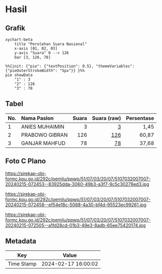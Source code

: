 # Hasil

## Grafik

```mermaid
xychart-beta
    title "Perolehan Suara Nasional"
    x-axis [01, 02, 03]
    y-axis "Suara" 0 --> 126
    bar [3, 126, 78]
```

```mermaid
%%{init: {"pie": {"textPosition": 0.5}, "themeVariables": {"pieOuterStrokeWidth": "5px"}} }%%
pie showData
    "1" : 3
    "2" : 126
    "3" : 78
```

## Tabel

| No. | Nama Paslon    | Suara | Suara (raw) | Persentase |
|:--- |:-------------- | -----:| -----------:| ----------:|
| 1   | ANIES MUHAIMIN | 3     | [3][p-1]    | 1,45       |
| 2   | PRABOWO GIBRAN | 126   | [126][p-2]  | 60,87      |
| 3   | GANJAR MAHFUD  | 78    | [78][p-3]   | 37,68      |


[p-1]: https://github.com/gigit-pemilu/pemilu-2024/blob/main/pilpres/hitung-suara/sub/51-bali/sub/07-karangasem/sub/03-manggis/sub/2007-ngis/sub/007-tps/sub/paslon-1.txt
[p-2]: https://github.com/gigit-pemilu/pemilu-2024/blob/main/pilpres/hitung-suara/sub/51-bali/sub/07-karangasem/sub/03-manggis/sub/2007-ngis/sub/007-tps/sub/paslon-2.txt
[p-3]: https://github.com/gigit-pemilu/pemilu-2024/blob/main/pilpres/hitung-suara/sub/51-bali/sub/07-karangasem/sub/03-manggis/sub/2007-ngis/sub/007-tps/sub/paslon-3.txt

## Foto C Plano

https://sirekap-obj-formc.kpu.go.id/292c/pemilu/ppwp/51/07/03/20/07/5107032007007-20240215-072453--83925dda-3060-49b3-a3f7-9c5c30279ed3.jpg

https://sirekap-obj-formc.kpu.go.id/292c/pemilu/ppwp/51/07/03/20/07/5107032007007-20240215-072458--ef54e18c-5088-4a30-bf4d-95523ec99261.jpg

https://sirekap-obj-formc.kpu.go.id/292c/pemilu/ppwp/51/07/03/20/07/5107032007007-20240215-072505--a1fd28cd-01b3-49e3-8adb-65ee75420174.jpg


## Metadata

| Key        | Value               |
| ---------- | ------------------- |
| Time Stamp | 2024-02-17 16:00:02 |



